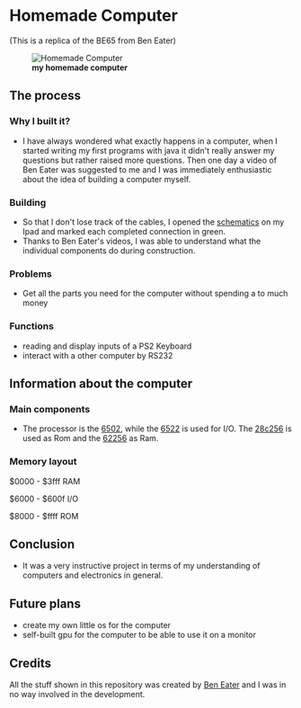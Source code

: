 # Homemade Computer

(This is a replica of the BE65 from Ben Eater)

<figure>
    <img src="./images/computer.jpg"
         alt="Homemade Computer">
    <figcaption><b>my homemade computer</b></figcaption>
</figure>

## The process

### Why I built it?

- I have always wondered what exactly happens in a computer, when I started writing my first programs with java it didn't really answer my questions but rather raised more questions. Then one day a video of Ben Eater was suggested to me and I was immediately enthusiastic about the idea of building a computer myself.

### Building

- So that I don't lose track of the cables, I opened the [schematics](https://eater.net/schematics/6502-serial.png) on my Ipad and marked each completed connection in green. 
- Thanks to Ben Eater's videos, I was able to understand what the individual components do during construction.

### Problems

- Get all the parts you need for the computer without spending a to much money

### Functions

- reading and display inputs of a PS2 Keyboard
- interact with a other computer by RS232

## Information about the computer

### Main components

- The processor is the [6502](https://eater.net/datasheets/w65c02s.pdf), while the [6522](https://eater.net/datasheets/w65c22.pdf) is used for I/O. The [28c256](https://eater.net/datasheets/28c256.pdf) is used as Rom and the [62256](https://eater.net/datasheets/hm62256b.pdf) as Ram.

### Memory layout

$0000 - $3fff RAM

$6000 - $600f I/O

$8000 - $ffff ROM

## Conclusion

- It was a very instructive project in terms of my understanding of computers and electronics in general. 

## Future plans

- create my own little os for the computer
- self-built gpu for the computer to be able to use it on a monitor

## Credits
All the stuff shown in this repository was created by [Ben Eater](https://www.youtube.com/beneater) and I was in no way involved in the development. 

